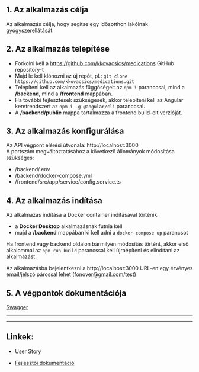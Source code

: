 ## **1. Az alkalmazás célja**

Az alkalmazás célja, hogy segítse egy idősotthon lakóinak gyógyszerellátását.

## **2. Az alkalmazás telepítése**

- Forkolni kell a https://github.com/kkovacsics/medications GitHub repository-t
- Majd le kell klónozni az új repót, pl.:
  `git clone https://github.com/kkovacsics/medications.git`
- Telepíteni kell az alkalmazás függőségeit az `npm i` paranccsal, mind a **/backend**, mind a **/frontend** mappában.
- Ha további fejlesztések szükségesek, akkor telepíteni kell az Angular keretrendszert az `npm i -g @angular/cli` paranccsal.
- A **/backend/public** mappa tartalmazza a frontend build-elt verzióját.

## **3. Az alkalmazás konfigurálása**

Az API végpont elérési útvonala: http://localhost:3000  
A portszám megváltoztatásához a következő állományok módosítása szükséges:
- /backend/.env
- /backend/docker-compose.yml
- /frontend/src/app/service/config.service.ts

## **4. Az alkalmazás indítása**

Az alkalmazás indítása a Docker container indításával történik.
- a **Docker Desktop** alkalmazásnak futnia kell
- majd a **/backend** mappában ki kell adni a `docker-compose up` parancsot

Ha frontend vagy backend oldalon bármilyen módosítás történt, akkor első alkalommal az `npm run build` parancssal kell újraépíteni és elindítani az alkalmazást.

Az alkalmazásba bejelentkezni a http://localhost:3000 URL-en egy érvényes email/jelszó párossal lehet (fonover@gmail.com/test)


## **5. A végpontok dokumentációja**

[Swagger](http://localhost:3000/api-docs/)

---
---

## **Linkek:**  

- [User Story](https://github.com/kkovacsics/medications/blob/main/README.md)

- [Fejlesztői dokumentáció](https://github.com/kkovacsics/medications/blob/main/DEVELOPER_DOCUMENTATION.md)





